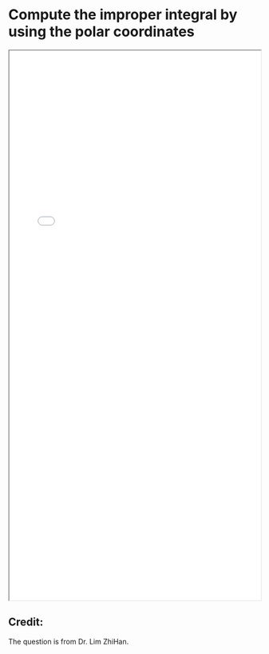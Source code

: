 # Compute the improper integral by using the polar coordinates


<!--more-->

<iframe src="/pdf/proof_by_iterated_integral.pdf" height="1100px" width="100%"></iframe>

## Credit:
The question is from Dr. Lim ZhiHan.

